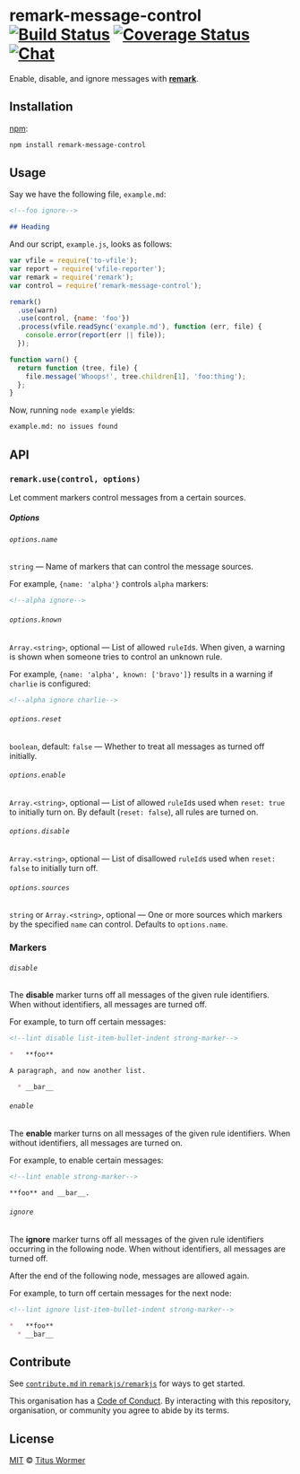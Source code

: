 # remark-message-control [![Build Status][build-badge]][build-status] [![Coverage Status][coverage-badge]][coverage-status] [![Chat][chat-badge]][chat]

Enable, disable, and ignore messages with [**remark**][remark].

## Installation

[npm][]:

```bash
npm install remark-message-control
```

## Usage

Say we have the following file, `example.md`:

```markdown
<!--foo ignore-->

## Heading
```

And our script, `example.js`, looks as follows:

```javascript
var vfile = require('to-vfile');
var report = require('vfile-reporter');
var remark = require('remark');
var control = require('remark-message-control');

remark()
  .use(warn)
  .use(control, {name: 'foo'})
  .process(vfile.readSync('example.md'), function (err, file) {
    console.error(report(err || file));
  });

function warn() {
  return function (tree, file) {
    file.message('Whoops!', tree.children[1], 'foo:thing');
  };
}
```

Now, running `node example` yields:

```markdown
example.md: no issues found
```

## API

### `remark.use(control, options)`

Let comment markers control messages from a certain sources.

##### Options

###### `options.name`

`string` — Name of markers that can control the message sources.

For example, `{name: 'alpha'}` controls `alpha` markers:

```markdown
<!--alpha ignore-->
```

###### `options.known`

`Array.<string>`, optional — List of allowed `ruleId`s.  When given, a warning
is shown when someone tries to control an unknown rule.

For example, `{name: 'alpha', known: ['bravo']}` results in a warning if
`charlie` is configured:

```markdown
<!--alpha ignore charlie-->
```

###### `options.reset`

`boolean`, default: `false` — Whether to treat all messages as turned off
initially.

###### `options.enable`

`Array.<string>`, optional — List of allowed `ruleId`s used when `reset: true`
to initially turn on.  By default (`reset: false`), all rules are turned on.

###### `options.disable`

`Array.<string>`, optional — List of disallowed `ruleId`s used when
`reset: false` to initially turn off.

###### `options.sources`

`string` or `Array.<string>`, optional — One or more sources which markers by
the specified `name` can control.  Defaults to `options.name`.

### Markers

###### `disable`

The **disable** marker turns off all messages of the given rule
identifiers.  When without identifiers, all messages are turned
off.

For example, to turn off certain messages:

```md
<!--lint disable list-item-bullet-indent strong-marker-->

*   **foo**

A paragraph, and now another list.

  * __bar__
```

###### `enable`

The **enable** marker turns on all messages of the given rule
identifiers.  When without identifiers, all messages are turned
on.

For example, to enable certain messages:

```md
<!--lint enable strong-marker-->

**foo** and __bar__.
```

###### `ignore`

The **ignore** marker turns off all messages of the given rule
identifiers occurring in the following node.  When without
identifiers, all messages are turned off.

After the end of the following node, messages are allowed again.

For example, to turn off certain messages for the next node:

```md
<!--lint ignore list-item-bullet-indent strong-marker-->

*   **foo**
  * __bar__
```

## Contribute

See [`contribute.md` in `remarkjs/remarkjs`][contribute] for ways to get
started.

This organisation has a [Code of Conduct][coc].  By interacting with this
repository, organisation, or community you agree to abide by its terms.

## License

[MIT][license] © [Titus Wormer][author]

<!-- Definitions -->

[build-badge]: https://img.shields.io/travis/remarkjs/remark-message-control.svg

[build-status]: https://travis-ci.org/remarkjs/remark-message-control

[coverage-badge]: https://img.shields.io/codecov/c/github/remarkjs/remark-message-control.svg

[coverage-status]: https://codecov.io/github/remarkjs/remark-message-control

[chat-badge]: https://img.shields.io/gitter/room/remarkjs/Lobby.svg

[chat]: https://gitter.im/remarkjs/Lobby

[license]: LICENSE

[author]: http://wooorm.com

[npm]: https://docs.npmjs.com/cli/install

[remark]: https://github.com/remarkjs/remark

[contribute]: https://github.com/remarkjs/remark/blob/master/contributing.md

[coc]: https://github.com/remarkjs/remark/blob/master/code-of-conduct.md
